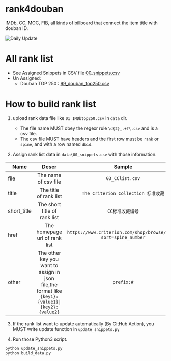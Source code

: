 # rank4douban
IMDb, CC, MOC, FIB, all kinds of billboard that connect the item title with douban ID.

![Daily Update](https://github.com/bimzcy/rank4douban/workflows/Daily%20Update/badge.svg)

# All rank list

- See Assigned Snippets in CSV file [00_snippets.csv](/data/00_snippets.csv)
- Un Assigned:
   - Douban TOP 250 : [99_douban_top250.csv](/data/99_douban_top250.csv)

# How to build rank list

1. upload rank data file like `01_IMDbtop250.csv` in `data` dir.

   - The file name MUST obey the regexr rule `\d{2}_.+?\.csv` and is a csv file.
   - The csv file MUST have headers and the first row must be `rank` or `spine`, and with a row named `dbid`.

2. Assign rank list data in `data\00_snippets.csv` with those information.

| Name       | Descr         | Sample           |
| -------------|:--------------:|:--------------:|
| file | The name of csv file | `03_CClist.csv` |
| title | The title of rank list | `The Criterion Collection 标准收藏` |
| short_title | The short title of rank list | `CC标准收藏编号` |
| href | The homepage url of rank list | `https://www.criterion.com/shop/browse/list?sort=spine_number` |
| other | The other key you want to assign in json file,the format like `{key1}:{value1}\|{key2}:{value2}` | `prefix:#` |

3. If the rank list want to update automatically (By GitHub Action), you MUST write update function in `update_snippets.py`

4. Run those Python3 script.

```bash
python update_snippets.py
python build_data.py
```

